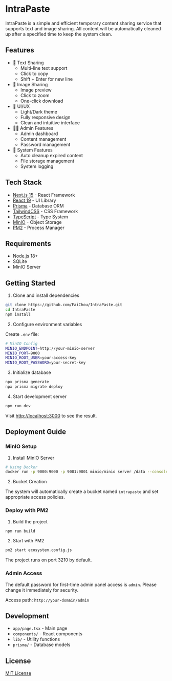 # IntraPaste

IntraPaste is a simple and efficient temporary content sharing service that supports text and image sharing. All content will be automatically cleaned up after a specified time to keep the system clean.

## Features

- 📝 Text Sharing
  - Multi-line text support
  - Click to copy
  - Shift + Enter for new line
- 📸 Image Sharing
  - Image preview
  - Click to zoom
  - One-click download
- 🎨 UI/UX
  - Light/Dark theme
  - Fully responsive design
  - Clean and intuitive interface
- 👨‍💼 Admin Features
  - Admin dashboard
  - Content management
  - Password management
- 🧹 System Features
  - Auto cleanup expired content
  - File storage management
  - System logging

## Tech Stack

- [Next.js 15](https://nextjs.org/) - React Framework
- [React 19](https://react.dev/) - UI Library
- [Prisma](https://www.prisma.io/) - Database ORM
- [TailwindCSS](https://tailwindcss.com/) - CSS Framework
- [TypeScript](https://www.typescriptlang.org/) - Type System
- [MinIO](https://min.io/) - Object Storage
- [PM2](https://pm2.keymetrics.io/) - Process Manager

## Requirements

- Node.js 18+
- SQLite
- MinIO Server

## Getting Started

1. Clone and install dependencies

```bash
git clone https://github.com/FaiChou/IntraPaste.git
cd IntraPaste
npm install
```

2. Configure environment variables

Create `.env` file:

```bash
# MinIO Config
MINIO_ENDPOINT=http://your-minio-server
MINIO_PORT=9000
MINIO_ROOT_USER=your-access-key
MINIO_ROOT_PASSWORD=your-secret-key
```

3. Initialize database

```bash
npx prisma generate
npx prisma migrate deploy
```

4. Start development server

```bash
npm run dev
```

Visit [http://localhost:3000](http://localhost:3000) to see the result.

## Deployment Guide

### MinIO Setup

1. Install MinIO Server

```bash
# Using Docker
docker run -p 9000:9000 -p 9001:9001 minio/minio server /data --console-address ":9001"
```

2. Bucket Creation

The system will automatically create a bucket named `intrapaste` and set appropriate access policies.

### Deploy with PM2

1. Build the project

```bash
npm run build
```

2. Start with PM2

```bash
pm2 start ecosystem.config.js
```

The project runs on port 3210 by default.

### Admin Access

The default password for first-time admin panel access is `admin`. Please change it immediately for security.

Access path: `http://your-domain/admin`

## Development

- `app/page.tsx` - Main page
- `components/` - React components
- `lib/` - Utility functions
- `prisma/` - Database models

## License

[MIT License](LICENSE)
